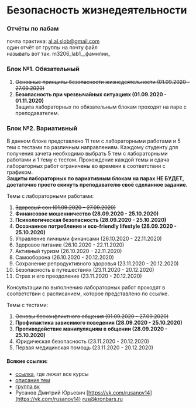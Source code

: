 # Безопасность жизнедеятельности

### Отчёты по лабам

почта практика: [al.al.slob@gmail.com](mailto:al.al.slob@gmail.com)  
один отчёт от группы на почту файл   
называть вот так: m3206\_lab1_\_фамилии_

### Блок №1. Обязательный

1. ~~Основные принципы безопасности жизнедеятельности \(01.09.2020 - 27.09.2020\)~~  
2. **Безопасность при чрезвычайных ситуациях \(01.09.2020 - 01.11.2020\)**  
Защита лабораторных по обязательным блокам проходят на паре с преподавателем.

### Блок №2. Вариативный

В данном блоке представлено 11 тем с лабораторными работами и 5 тем с тестами по различным направлениям. Каждому студенту для получения зачета необходимо выбрать 5 тем с лабораторными работами и 1 тему с тестом. Прохождение каждой темы и сдача лабораторных работ ограничены во времени в соответствии с графиком.  
**Защиты лабораторных по вариативным блокам на парах НЕ БУДЕТ, достаточно просто скинуть преподавателю своё сделанное задание.**

Темы с лабораторными работами:

1. ~~Здоровый сон \(01.09.2020 - 27.09.2020\)~~
2. **Финансовое мошенничество \(28.09.2020 - 25.10.2020\)**
3. **Психологическая безопасность \(28.09.2020 - 25.10.2020\)**
4. **Осознанное потребление и eco-friendly lifestyle \(28.09.2020 - 25.10.2020\)**
5. Управление личными финансами \(26.10.2020 - 22.11.2020\)
6. Здоровое питание \(26.10.2020 - 22.11.2020\)
7. Активный туризм \(26.10.2020 - 22.11.2020\)
8. Самооборона \(26.10.2020 - 20.12.2020\)
9. Сохранение репродуктивного здоровья \(23.11.2020 - 20.12.2020\)
10. Безопасность в путешествиях \(23.11.2020 - 20.12.2020\)
11. Страх и его преодоление \(23.11.2020 - 20.12.2020\)

Консультации по выполнению лабораторных работ проходят в соответствии с расписанием, которое представлено по ссылке.

Темы с тестами:

1. ~~Основы бесконфликтного общения \(01.09.2020 - 27.09.2020\)~~
2. **Профилактика зависимого поведения \(28.09.2020 - 25.10.2020\)**
3. **Противодействие манипуляциям в общении \(28.09.2020 - 25.10.2020\)**
4. Юридическая безопасность \(23.11.2020 - 20.12.2020\)
5. Первая медицинская помощь \(23.11.2020 - 20.12.2020\)

#### Всякие ссылки:

* [ссылка](https://openedu.ru/), где лежат все курсы
* [описание тем](https://drive.google.com/file/d/17bvRYAjUH2Wkuzu8I8yxMAZgZwqG3AcS/view)
* [группа вк](https://vk.com/lifesafety_itmo)
* Русанов Дмитрий Юрьевич [https://vk.com/rusanov14](https://vk.com/rusanov14) [rus@kronbars.ru](mailto:rus@kronbars.ru)



